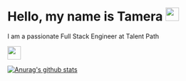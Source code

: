 # Hello, my name is Tamera <img src="https://raw.githubusercontent.com/MartinHeinz/MartinHeinz/master/wave.gif" width="30px">

I am a passionate Full Stack Engineer at Talent Path

<a href="https://www.linkedin.com/in/tamera-brown-38b309188"> <img src="https://icons-for-free.com/iconfiles/png/512/internet+linked+in+linkedin+logo+media+social+social-1320183866657699486.png" width="30px">

![Anurag's github stats](https://github-readme-stats.vercel.app/api?username=tamera-brown&show_icons=true&theme=material-palenight)
 
